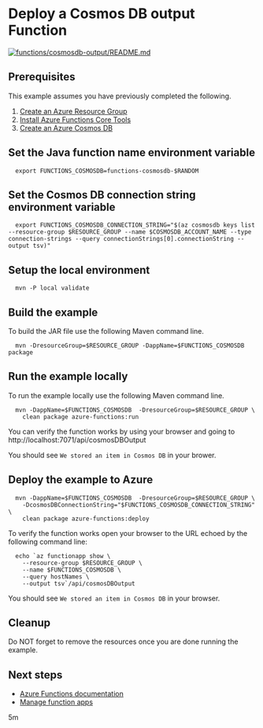 
# Deploy a Cosmos DB output Function

[![functions/cosmosdb-output/README.md](https://github.com/Azure-Samples/java-on-azure-examples/actions/workflows/functions_cosmosdb-output_README_md.yml/badge.svg)](https://github.com/Azure-Samples/java-on-azure-examples/actions/workflows/functions_cosmosdb-output_README_md.yml)

## Prerequisites

This example assumes you have previously completed the following.

1. [Create an Azure Resource Group](../../group/create/)
1. [Install Azure Functions Core Tools](../install-tools/)
1. [Create an Azure Cosmos DB](../../cosmosdb/create/)

<!-- workflow.cron(0 1 * * 2) -->
<!-- workflow.include(../install-tools/README.md) -->
<!-- workflow.include(../../cosmosdb/create/README.md) -->

<!-- workflow.run() 

  cd functions/cosmosdb-output

  -->

## Set the Java function name environment variable

```shell
  export FUNCTIONS_COSMOSDB=functions-cosmosdb-$RANDOM
```

## Set the Cosmos DB connection string environment variable

```shell
  export FUNCTIONS_COSMOSDB_CONNECTION_STRING="$(az cosmosdb keys list --resource-group $RESOURCE_GROUP --name $COSMOSDB_ACCOUNT_NAME --type connection-strings --query connectionStrings[0].connectionString --output tsv)"
```

## Setup the local environment

```shell
  mvn -P local validate
```

## Build the example

To build the JAR file use the following Maven command line.

```shell
  mvn -DresourceGroup=$RESOURCE_GROUP -DappName=$FUNCTIONS_COSMOSDB  package
```

## Run the example locally

To run the example locally use the following Maven command line.

<!-- workflow.skip() -->
```shell
  mvn -DappName=$FUNCTIONS_COSMOSDB  -DresourceGroup=$RESOURCE_GROUP \
    clean package azure-functions:run
```

You can verify the function works by using your browser and going to 
http://localhost:7071/api/cosmosDBOutput

You should see `We stored an item in Cosmos DB` in your brower.

## Deploy the example to Azure

```shell
  mvn -DappName=$FUNCTIONS_COSMOSDB  -DresourceGroup=$RESOURCE_GROUP \
    -DcosmosDBConnectionString="$FUNCTIONS_COSMOSDB_CONNECTION_STRING" \
    clean package azure-functions:deploy
```

To verify the function works open your browser to the URL echoed by the 
following command line:

<!-- workflow.skip() -->
```shell
  echo `az functionapp show \
    --resource-group $RESOURCE_GROUP \
    --name $FUNCTIONS_COSMOSDB \
    --query hostNames \
    --output tsv`/api/cosmosDBOutput
```

<!-- workflow.run() 

  cd ../..

  -->

<!-- workflow.directOnly() 

  az group delete --name $RESOURCE_GROUP --yes || true

  -->

You should see `We stored an item in Cosmos DB` in your browser.

## Cleanup

Do NOT forget to remove the resources once you are done running the example.

## Next steps

* [Azure Functions documentation](https://docs.microsoft.com/en-us/azure/azure-functions/)
* [Manage function apps](https://docs.microsoft.com/cli/azure/functionapp)

5m
